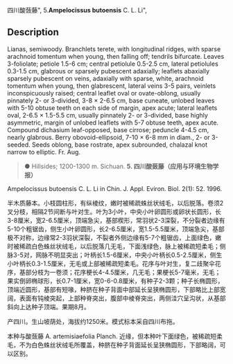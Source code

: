 四川酸蔹藤",
5.**Ampelocissus butoensis** C. L. Li",

## Description
Lianas, semiwoody. Branchlets terete, with longitudinal ridges, with sparse arachnoid tomentum when young, then falling off; tendrils bifurcate. Leaves 3-foliolate; petiole 1.5-6 cm; central petiolule 0.5-2.5 cm, lateral petiolules 0.3-1.5 cm, glabrous or sparsely pubescent adaxially; leaflets abaxially sparsely pubescent on veins, adaxially with sparse, white, arachnoid tomentum when young, then glabrescent, lateral veins 3-5 pairs, veinlets inconspicuously raised; central leaflet oval or ovate-oblong, usually pinnately 2- or 3-divided, 3-8 × 2-6.5 cm, base cuneate, unlobed leaves with 5-10 obtuse teeth on each side of margin, apex acute; lateral leaflets oval, 2-6.5 × 1.5-5.5 cm, usually pinnately 2- or 3-divided, base highly asymmetric, margin of unlobed leaflets with 5-7 obtuse teeth, apex acute. Compound dichasium leaf-opposed, base cirrose; peduncle 4-4.5 cm, nearly glabrous. Berry obovoid-ellipsoid, 7-10 × 6-8 mm in diam., 2- or 3-seeded. Seeds oblong, base rostrate, apex subrounded, chalazal knot narrow to elliptic. Fr. Aug.

> ●  Hillsides; 1200-1300 m. Sichuan.
**5. 四川酸蔹藤（应用与环境生物学报）**

Ampelocissus butoensis C. L. Li in Chin. J. Appl. Eviron. Biol. 2(1): 52. 1996.

半木质藤本。小枝圆柱形，有纵棱纹，嫩时被稀疏蛛丝状绒毛，以后脱落。卷须2叉分枝，相隔2节间断与叶对生。叶为3小叶，中央小叶卵圆形或卵状长圆形，长3-8厘米，宽2-6.5厘米，顶端急尖，基部楔形，常羽状2-3深裂，不分裂者边缘有5-10个粗锯齿，侧生小叶卵圆形，长2-6.5厘米，宽1.5-5.5厘米，顶端急尖，基部极不对称，边缘常2-3羽状深裂，不裂者外侧边缘有5-7个粗锯齿，上面绿色，嫩时被稀疏白色蛛丝状绒毛，以后脱落几无毛，下面浅绿色，脉上被稀疏短柔毛；侧脉3-5对，网脉不明显突出；叶柄长1.5-6厘米，中央小叶柄长0.5-2.5厘米，侧生小叶柄长0.3-1.5厘米，无毛或上部被稀疏短柔毛。花序与叶对生，复二歧聚伞花序，基部分枝为一卷须；花序梗长4-4.5厘米，几无毛；果梗长5-7毫米，无毛；果实倒卵椭球形，长0.7-1厘米，宽0-6-0.8厘米，有种子2-3颗；种子长椭圆形，顶端近圆形，基部有短喙，种脐在种子背面中部延长呈狭椭圆形，下部略比上部宽阔，表面有钝棱突起，上部种脊突出，腹部中棱脊突出，两侧洼穴呈沟状，从基部斜向上达种子顶端。果期8月。

产四川。生山坡荫处，海拔约1250米。模式标本采自四川布拖。

本种与酸蔹藤 A. artemisiaefolia Planch. 近缘，但本种叶下面绿色，被稀疏短柔毛，不为白色蛛丝状绒毛所覆盖，种脐在种子背面延长呈狭椭圆形，下部略阔，可以区别。
